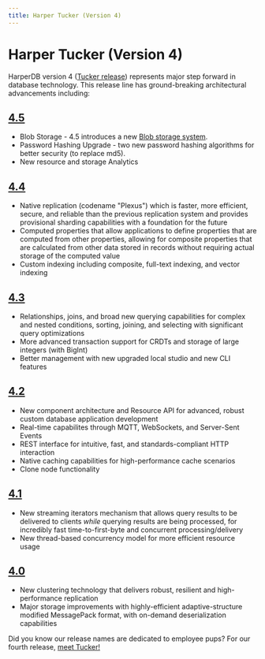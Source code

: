 ```yaml
---
title: Harper Tucker (Version 4)
---
```


# Harper Tucker (Version 4)

HarperDB version 4 ([Tucker release](./tucker)) represents major step forward in database technology. This release line has ground-breaking architectural advancements including:

## [4.5](./4.5.0)
* Blob Storage - 4.5 introduces a new [Blob storage system](../../reference/blob).
* Password Hashing Upgrade - two new password hashing algorithms for better security (to replace md5).
* New resource and storage Analytics

## [4.4](./4.4.0)

* Native replication (codename "Plexus") which is faster, more efficient, secure, and reliable than the previous replication system and provides provisional sharding capabilities with a foundation for the future
* Computed properties that allow applications to define properties that are computed from other properties, allowing for composite properties that are calculated from other data stored in records without requiring actual storage of the computed value
* Custom indexing including composite, full-text indexing, and vector indexing

## [4.3](./4.3.0)

* Relationships, joins, and broad new querying capabilities for complex and nested conditions, sorting, joining, and selecting with significant query optimizations
* More advanced transaction support for CRDTs and storage of large integers (with BigInt)
* Better management with new upgraded local studio and new CLI features

## [4.2](./4.2.0)

* New component architecture and Resource API for advanced, robust custom database application development
* Real-time capabilites through MQTT, WebSockets, and Server-Sent Events
* REST interface for intuitive, fast, and standards-compliant HTTP interaction
* Native caching capabilities for high-performance cache scenarios
* Clone node functionality

## [4.1](./4.1.0)

* New streaming iterators mechanism that allows query results to be delivered to clients _while_ querying results are being processed, for incredibly fast time-to-first-byte and concurrent processing/delivery
* New thread-based concurrency model for more efficient resource usage

## [4.0](./4.0.0)

* New clustering technology that delivers robust, resilient and high-performance replication
* Major storage improvements with highly-efficient adaptive-structure modified MessagePack format, with on-demand deserialization capabilities

Did you know our release names are dedicated to employee pups? For our fourth release, [meet Tucker!](./tucker)
